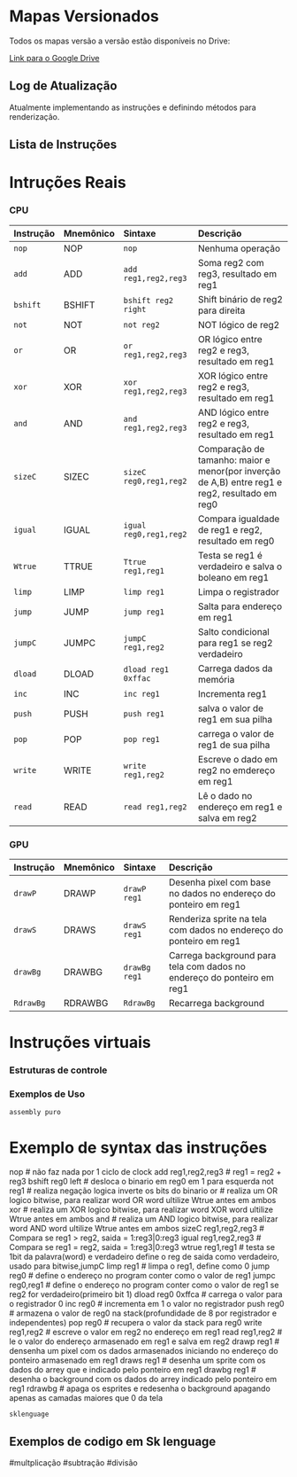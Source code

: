# Mapas Versionados

Todos os mapas versão a versão estão disponíveis no Drive:

[Link para o Google Drive](https://drive.google.com/drive/folders/1Ebdu63KJPf-L2AKmwXlmZI4NaxptC99T?usp=sharing)

## Log de Atualização

Atualmente implementando as instruções e definindo métodos para renderização.

## Lista de Instruções
# Intruções Reais
### CPU

| Instrução | Mnemônico | Sintaxe | Descrição |
| :-------- | :-------- | :------ | :-------- |
| `nop`     | NOP       | `nop`   | Nenhuma operação |
| `add`     | ADD       | `add reg1,reg2,reg3` | Soma reg2 com reg3, resultado em reg1 |
| `bshift`  | BSHIFT    | `bshift reg2 right` | Shift binário de reg2 para direita |
| `not`     | NOT       | `not reg2` | NOT lógico de reg2 |
| `or`      | OR        | `or reg1,reg2,reg3` | OR lógico entre reg2 e reg3, resultado em reg1 |
| `xor`     | XOR       | `xor reg1,reg2,reg3` | XOR lógico entre reg2 e reg3, resultado em reg1 |
| `and`     | AND       | `and reg1,reg2,reg3` | AND lógico entre reg2 e reg3, resultado em reg1 |
| `sizeC`   | SIZEC     | `sizeC reg0,reg1,reg2` | Comparação de tamanho: maior e menor(por inverção de A,B) entre reg1 e reg2, resultado em reg0  |
| `igual`   | IGUAL     | `igual reg0,reg1,reg2` | Compara igualdade de reg1 e reg2, resultado em reg0  |
| `Wtrue`   | TTRUE     | `Ttrue reg1,reg1` | Testa se reg1 é verdadeiro e salva o boleano em reg1 |
| `limp`    | LIMP      | `limp reg1` | Limpa o registrador |
| `jump`    | JUMP      | `jump reg1` | Salta para endereço em reg1 |
| `jumpC`   | JUMPC     | `jumpC reg1,reg2` | Salto condicional para reg1 se reg2 verdadeiro |
| `dload`   | DLOAD     | `dload reg1 0xffac` | Carrega dados da memória |
| `inc`     | INC       | `inc reg1` | Incrementa reg1 |
| `push`    | PUSH      | `push reg1` | salva o valor de reg1 em sua pilha |
| `pop`     | POP       | `pop reg1` | carrega o valor de reg1 de sua pilha |
| `write`   | WRITE     | `write reg1,reg2` | Escreve o dado em reg2 no emdereço em reg1 |
| `read`    | READ      | `read reg1,reg2` | Lê o dado no endereço em reg1 e salva em reg2 |

### GPU

| Instrução | Mnemônico | Sintaxe | Descrição |
| :-------- | :-------- | :------ | :-------- |
| `drawP`   | DRAWP     | `drawP reg1` | Desenha pixel com base no dados no endereço do ponteiro em reg1 |
| `drawS`   | DRAWS     | `drawS reg1` | Renderiza sprite na tela com dados no endereço do ponteiro em reg1 |
| `drawBg`  | DRAWBG    | `drawBg reg1` | Carrega background para tela com dados no endereço do ponteiro em reg1|
| `RdrawBg` | RDRAWBG   | `RdrawBg` | Recarrega background |

# Instruções virtuais
 
### Estruturas de controle

### Exemplos de Uso

```assembly puro```
# Exemplo de syntax das instruções
nop                             # não faz nada por 1 ciclo de clock
add reg1,reg2,reg3              # reg1 = reg2 + reg3
bshift reg0 left                # desloca o binario em reg0 em 1 para esquerda
not reg1                        # realiza negação logica inverte os bits do binario
or                              # realiza um OR logico bitwise, para realizar word OR word ultilize Wtrue antes em ambos
xor                             # realiza um XOR logico bitwise, para realizar word XOR word ultilize Wtrue antes em ambos
and                             # realiza um AND logico bitwise, para realizar word AND word ultilize Wtrue antes em ambos
sizeC reg1,reg2,reg3            # Compara se reg1 > reg2, saida = 1:reg3|0:reg3
igual reg1,reg2,reg3            # Compara se reg1 = reg2, saida = 1:reg3|0:reg3
wtrue reg1,reg1                 # testa se 1bit da palavra(word) e verdadeiro define o reg de saida como verdadeiro, usado para bitwise,jumpC
limp reg1                       # limpa o reg1, define como 0
jump reg0                       # define o endereço no program conter como o valor de reg1
jumpc reg0,reg1                 # define o endereço no program conter como o valor de reg1 se reg2 for verdadeiro(primeiro bit 1)
dload reg0 0xffca               # carrega o valor para o registrador 0
inc reg0                        # incrementa em 1 o valor no registrador
push reg0                       # armazena o valor de reg0 na stack(profundidade de 8 por registrador e independentes)
pop reg0                        # recupera o valor da stack para reg0
write reg1,reg2                 # escreve o valor em reg2 no endereço em reg1
read reg1,reg2                  # le o valor do endereço armasenado em reg1 e salva em reg2
drawp reg1                      # densenha um pixel com os dados armasenados iniciando no endereço do ponteiro armasenado em reg1
draws reg1                      # desenha um sprite com os dados do arrey que e indicado pelo ponteiro em reg1
drawbg reg1                     # desenha o background com os dados do arrey indicado pelo ponteiro em reg1
rdrawbg                         # apaga os esprites e redesenha o background apagando apenas as camadas maiores que 0 da tela

```sklenguage```
## Exemplos de codigo em Sk lenguage
#multplicação
#subtração
#divisão